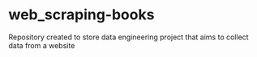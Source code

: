 # web_scraping-books
Repository created to store data engineering project that aims to collect data from a website
